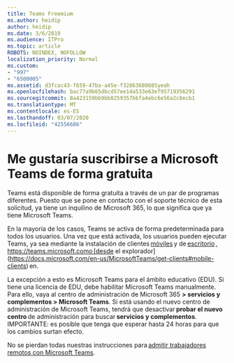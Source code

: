 ```yaml
---
title: Teams Freemium
ms.author: heidip
author: heidip
ms.date: 3/6/2019
ms.audience: ITPro
ms.topic: article
ROBOTS: NOINDEX, NOFOLLOW
localization_priority: Normal
ms.custom:
- "997"
- "6500005"
ms.assetid: d3fcac43-f659-47ba-a45e-f32863680685yeah
ms.openlocfilehash: bac77a9b65dbcd57ee14a533e63ef95719356291
ms.sourcegitcommit: 8a423159bb9bb8259357bbfa4ebc6e56a2c8ecb1
ms.translationtype: MT
ms.contentlocale: es-ES
ms.lasthandoff: 03/07/2020
ms.locfileid: "42556686"
---
```

# <a name="id-like-to-sign-up-for-teams-for-free"></a>Me gustaría suscribirse a Microsoft Teams de forma gratuita

Teams está disponible de forma gratuita a través de un par de programas diferentes. Puesto que se pone en contacto con el soporte técnico de esta solicitud, ya tiene un inquilino de Microsoft 365, lo que significa que ya tiene Microsoft Teams.

En la mayoría de los casos, Teams se activa de forma predeterminada para todos los usuarios. Una vez que está activada, los usuarios pueden ejecutar Teams, ya sea mediante la instalación de clientes [móviles](https://office.visualstudio.com/MAX/_workitems/edit/desktop) y de [escritorio](https://office.visualstudio.com/MAX/_workitems/edit/desktop) , https://teams.microsoft.como [desde el explorador](https://docs.microsoft.com/en-us/MicrosoftTeams/get-clients#mobile-clients) en.

La excepción a esto es Microsoft Teams para el ámbito educativo (EDU). Si tiene una licencia de EDU, debe habilitar Microsoft Teams manualmente. Para ello, vaya al centro de administración de Microsoft 365 **> servicios y complementos > Microsoft Teams**. Si está usando el nuevo centro de administración de Microsoft Teams, tendrá que desactivar **probar el nuevo centro** de administración para buscar **servicios y complementos**. IMPORTANTE: es posible que tenga que esperar hasta 24 horas para que los cambios surtan efecto.

No se pierdan todas nuestras instrucciones para [admitir trabajadores remotos con Microsoft Teams](https://docs.microsoft.com/en-us/MicrosoftTeams/support-remote-work-with-teams).
